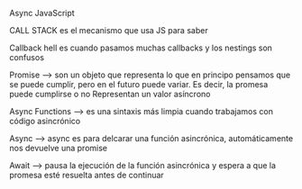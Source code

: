 Async JavaScript 

CALL STACK es el mecanismo que usa JS para saber 

Callback hell es cuando pasamos muchas callbacks y los nestings son confusos 

Promise —> son un objeto que representa lo que en principo pensamos que se puede cumplir, pero en el futuro puede variar. Es decir, la promesa puede cumplirse o no 
Representan un valor asíncrono 

Async Functions —> es una sintaxis más limpia cuando trabajamos con código asincrónico 

Async —> async es para delcarar una función asincrónica, automáticamente nos devuelve una promise

Await —> pausa la ejecución de la función asincrónica y espera a que la promesa esté resuelta antes de continuar 